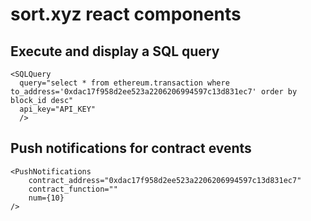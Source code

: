 # sort.xyz react components

## Execute and display a SQL query

```
<SQLQuery 
  query="select * from ethereum.transaction where to_address='0xdac17f958d2ee523a2206206994597c13d831ec7' order by block_id desc"
  api_key="API_KEY"
  />
```

## Push notifications for contract events

```
<PushNotifications
    contract_address="0xdac17f958d2ee523a2206206994597c13d831ec7"
    contract_function=""
    num={10}
/>
```
